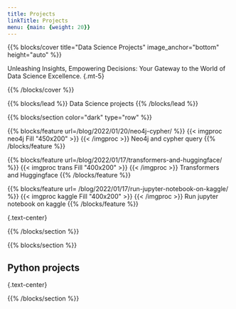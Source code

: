 ```yaml
---
title: Projects
linkTitle: Projects
menu: {main: {weight: 20}}
---
```


{{% blocks/cover title="Data Science Projects" image_anchor="bottom" height="auto" %}}

Unleashing Insights, Empowering Decisions: Your Gateway to the World of Data Science Excellence.
{.mt-5}

{{% /blocks/cover %}}

{{% blocks/lead %}}
Data Science projects
{{% /blocks/lead %}}

{{% blocks/section color="dark" type="row" %}}

{{% blocks/feature url=/blog/2022/01/20/neo4j-cypher/ %}}
{{< imgproc neo4j Fill "450x200" >}}
{{< /imgproc >}}
Neo4j and cypher query
{{% /blocks/feature %}}

{{% blocks/feature url=/blog/2022/01/17/transformers-and-huggingface/ %}}
{{< imgproc trans Fill "400x200" >}}
{{< /imgproc >}}
Transformers and Huggingface
{{% /blocks/feature %}}

{{% blocks/feature url= /blog/2022/01/17/run-jupyter-notebook-on-kaggle/ %}}
{{< imgproc kaggle Fill "400x200" >}}
{{< /imgproc >}}
Run jupyter notebook on kaggle
{{% /blocks/feature %}}


{.text-center}

{{% /blocks/section %}}

{{% blocks/section %}}

## Python projects
{.text-center}

{{% /blocks/section %}}